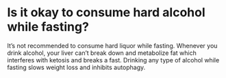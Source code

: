 # Is it okay to consume hard alcohol while fasting?

It’s not recommended to consume hard liquor while fasting. Whenever you drink alcohol, your liver can’t break down and metabolize fat which interferes with ketosis and breaks a fast. Drinking any type of alcohol while fasting slows weight loss and inhibits autophagy.